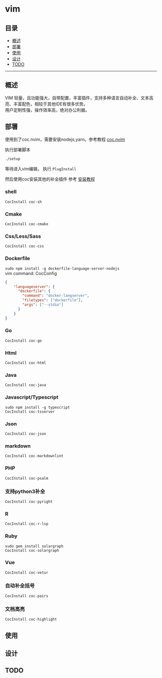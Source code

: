 # vim

## 目录

- [概述](#概述)
- [部署](#部署)
- [使用](#使用)
- [设计](#设计)
- [TODO](#TODO)

___

## 概述

VIM 轻量，且功能强大，自带配置，丰富插件，支持多种语言自动补全、文本高亮、丰富配色，相较于其他IDE有很多优势。  
用户定制性强，操作效率高，绝对办公利器。  

## 部署

使用到了coc.nvim，需要安装nodejs,yarn。参考教程
[coc.nvim](https://github.com/neoclide/coc.nvim/wiki/Install-coc.nvim)  

执行部署脚本

```sh
./setup
```

等待进入vim编辑， 执行 `PlugInstall`  

然后使用coc安装其他的补全插件
参考 [安装教程](https://github.com/neoclide/coc.nvim/wiki/Language-servers)

### shell

`CocInstall coc-sh`

### Cmake

`CocInstall coc-cmake`

### Css/Less/Sass

`CocInstall coc-css`

### Dockerfile

`sudo npm install -g dockerfile-language-server-nodejs`  
vim command: CocConfig

```json
{
    "languageserver": {
      "dockerfile": {
        "command": "docker-langserver",
        "filetypes": ["dockerfile"],
        "args": ["--stdio"]
      }
    }
}
```

### Go

`CocInstall coc-go`

### Html

`CocInstall coc-html`

### Java

`CocInstall coc-java`

### Javascript/Typescript

`sudo npm install -g typescript`  
`CocInstall coc-tsserver`

### Json

`CocInstall coc-json`

### markdown

`CocInstall coc-markdownlint`

### PHP

`CocInstall coc-psalm`

### 支持python3补全

`CocInstall coc-pyright`

### R

`CocInstall coc-r-lsp`

### Ruby

`sudo gem install solargraph`  
`CocInstall coc-solargraph`

### Vue

`CocInstall coc-vetur`

### 自动补全括号

`CocInstall coc-pairs`

### 文档高亮

`CocInstall coc-highlight`

## 使用

## 设计

## TODO

